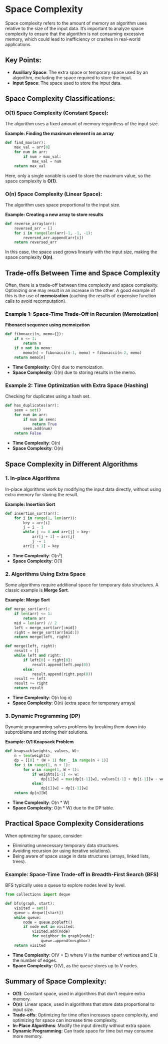 # Space Complexity

Space complexity refers to the amount of memory an algorithm uses relative to the size of the input data. It’s important to analyze space complexity to ensure that the algorithm is not consuming excessive memory, which could lead to inefficiency or crashes in real-world applications.

## Key Points:
- **Auxiliary Space**: The extra space or temporary space used by an algorithm, excluding the space required to store the input.
- **Input Space**: The space used to store the input data.

## Space Complexity Classifications:

### O(1) Space Complexity (Constant Space):
The algorithm uses a fixed amount of memory regardless of the input size.

**Example: Finding the maximum element in an array**
```python
def find_max(arr):
    max_val = arr[0]
    for num in arr:
        if num > max_val:
            max_val = num
    return max_val
```
Here, only a single variable is used to store the maximum value, so the space complexity is **O(1)**.

### O(n) Space Complexity (Linear Space):
The algorithm uses space proportional to the input size.

**Example: Creating a new array to store results**
```python
def reverse_array(arr):
    reversed_arr = []
    for i in range(len(arr)-1, -1, -1):
        reversed_arr.append(arr[i])
    return reversed_arr
```
In this case, the space used grows linearly with the input size, making the space complexity **O(n)**.

## Trade-offs Between Time and Space Complexity
Often, there is a trade-off between time complexity and space complexity. Optimizing one may result in an increase in the other. A good example of this is the use of **memoization** (caching the results of expensive function calls to avoid recomputation).

### Example 1: Space-Time Trade-Off in Recursion (Memoization)
**Fibonacci sequence using memoization**
```python
def fibonacci(n, memo={}):
    if n <= 1:
        return n
    if n not in memo:
        memo[n] = fibonacci(n-1, memo) + fibonacci(n-2, memo)
    return memo[n]
```
- **Time Complexity**: O(n) due to memoization.
- **Space Complexity**: O(n) due to storing results in the memo.

### Example 2: Time Optimization with Extra Space (Hashing)
Checking for duplicates using a hash set.
```python
def has_duplicates(arr):
    seen = set()
    for num in arr:
        if num in seen:
            return True
        seen.add(num)
    return False
```
- **Time Complexity**: O(n)
- **Space Complexity**: O(n)

## Space Complexity in Different Algorithms

### 1. In-place Algorithms
In-place algorithms work by modifying the input data directly, without using extra memory for storing the result.

**Example: Insertion Sort**
```python
def insertion_sort(arr):
    for i in range(1, len(arr)):
        key = arr[i]
        j = i - 1
        while j >= 0 and arr[j] > key:
            arr[j + 1] = arr[j]
            j -= 1
        arr[j + 1] = key
```
- **Time Complexity**: O(n²)
- **Space Complexity**: O(1)

### 2. Algorithms Using Extra Space
Some algorithms require additional space for temporary data structures. A classic example is **Merge Sort**.

**Example: Merge Sort**
```python
def merge_sort(arr):
    if len(arr) <= 1:
        return arr
    mid = len(arr) // 2
    left = merge_sort(arr[:mid])
    right = merge_sort(arr[mid:])
    return merge(left, right)

def merge(left, right):
    result = []
    while left and right:
        if left[0] < right[0]:
            result.append(left.pop(0))
        else:
            result.append(right.pop(0))
    result += left
    result += right
    return result
```
- **Time Complexity**: O(n log n)
- **Space Complexity**: O(n) (extra space for temporary arrays)

### 3. Dynamic Programming (DP)
Dynamic programming solves problems by breaking them down into subproblems and storing their solutions.

**Example: 0/1 Knapsack Problem**
```python
def knapsack(weights, values, W):
    n = len(weights)
    dp = [[0] * (W + 1) for _ in range(n + 1)]
    for i in range(1, n + 1):
        for w in range(1, W + 1):
            if weights[i-1] <= w:
                dp[i][w] = max(dp[i-1][w], values[i-1] + dp[i-1][w - weights[i-1]])
            else:
                dp[i][w] = dp[i-1][w]
    return dp[n][W]
```
- **Time Complexity**: O(n * W)
- **Space Complexity**: O(n * W) due to the DP table.

## Practical Space Complexity Considerations
When optimizing for space, consider:
- Eliminating unnecessary temporary data structures.
- Avoiding recursion (or using iterative solutions).
- Being aware of space usage in data structures (arrays, linked lists, trees).

### Example: Space-Time Trade-off in Breadth-First Search (BFS)
BFS typically uses a queue to explore nodes level by level.
```python
from collections import deque

def bfs(graph, start):
    visited = set()
    queue = deque([start])
    while queue:
        node = queue.popleft()
        if node not in visited:
            visited.add(node)
            for neighbor in graph[node]:
                queue.append(neighbor)
    return visited
```
- **Time Complexity**: O(V + E) where V is the number of vertices and E is the number of edges.
- **Space Complexity**: O(V), as the queue stores up to V nodes.

## Summary of Space Complexity:
- **O(1)**: Constant space, used in algorithms that don’t require extra memory.
- **O(n)**: Linear space, used in algorithms that store data proportional to input size.
- **Trade-offs**: Optimizing for time often increases space complexity, and optimizing for space can increase time complexity.
- **In-Place Algorithms**: Modify the input directly without extra space.
- **Dynamic Programming**: Can trade space for time but may consume more memory.